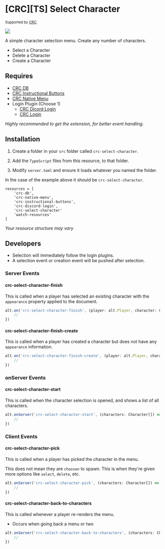 # [CRC][TS] Select Character

<sup>Supported by <a href="https://github.com/orgs/altv-crc/">CRC</a></sup>

![](https://i.imgur.com/VCpvEJ6.png)

A simple character selection menu. Create any number of characters.

* Select a Character
* Delete a Character
* Create a Character

## Requires

- [CRC DB](https://github.com/altv-crc/crc-db)
- [CRC Instructional Buttons](https://github.com/altv-crc/crc-instructional-buttons)
- [CRC Native Menu](https://github.com/altv-crc/crc-native-menu)
- Login Plugin (Choose 1)
  - [CRC Dicord Login](https://github.com/altv-crc/crc-discord-login)
  - [CRC Login](https://github.com/altv-crc/crc-login)

_Highly recommended to get the extension, for better event handling._

## Installation

1. Create a folder in your `src` folder called `crc-select-character`.

2. Add the `TypeScript` files from this resource, to that folder.

3. Modify `server.toml` and ensure it loads whatever you named the folder.

In the case of the example above it should be `crc-select-character`.

```
resources = [ 
    'crc-db',
    'crc-native-menu',
    'crc-instructional-buttons',
    'crc-discord-login',
    'crc-select-character'
    'watch-resources'
]
```

_Your resource structure may vary_

## Developers

* Selection will immediately follow the login plugins.
* A selection event or creation event will be pushed after selection.

### Server Events

#### crc-select-character-finish

This is called when a player has selected an existing character with the `appearance` property applied to the document.

```ts
alt.on('crc-select-character-finish', (player: alt.Player, character: Character) => {
    //
})
```

#### crc-select-character-finish-create

This is called when a player has created a character but does not have any `appearance` information.

```ts
alt.on('crc-select-character-finish-create', (player: alt.Player, character: Character) => {
    //
})
```

### onServer Events

#### crc-select-character-start

This is called when the character selection is opened, and shows a list of all characters.

```ts
alt.onServer('crc-select-character-start', (characters: Character[]) => {
    //
})
```

### Client Events

#### crc-select-character-pick

This is called when a player has picked the character in the menu.

This does not mean they are `choosen` to spawn. This is when they're given more options like `select`, `delete`, etc.

```ts
alt.onServer('crc-select-character-pick', (characters: Character[]) => {
    //
})
```

#### crc-select-character-back-to-characters

This is called whenever a player re-renders the menu.

* Occurs when going back a menu or two

```ts
alt.onServer('crc-select-character-back-to-characters', (characters: Character[]) => {
    //
})
```